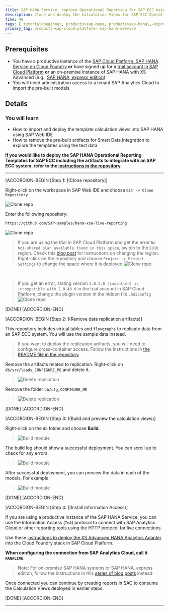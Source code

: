 ```yaml
---
title: SAP HANA Service, explore Operational Reporting for SAP ECC using test data
description: Clone and deploy the Calculation Views for SAP ECC Operational Reporting and import test data to consume from SAP Analytics Cloud
time: 40
tags: [ tutorial>beginner, products>sap-hana, products>sap-hana\,-express-edition]
primary_tag: products>sap-cloud-platform--sap-hana-service
---
```


## Prerequisites
 - You have a productive instance of the [SAP Cloud Platform, SAP HANA Service on Cloud Foundry](https://developers.sap.com/group.hana-service-setup.html) **or** have signed up for a [trial account in SAP Cloud Platform](https://developers.sap.com/tutorials/hcp-create-trial-account.html) **or** an on-premise instance of SAP HANA with XS Advanced (e.g., [SAP HANA, express edition](https://developers.sap.com/topics/sap-hana-express.html))
 - You will need administration access to a tenant SAP Analytics Cloud to import the pre-built models

## Details
### You will learn
  - How to import and deploy the template calculation views into SAP HANA using SAP Web IDE
  - How to remove the pre-built artifacts for Smart Data Integration to explore the templates using the test data

**If you would like to deploy the SAP HANA Operational Reporting Templates for SAP ECC including the artifacts to integrate with an SAP ECC system, refer to the [instructions in the repository](https://github.com/SAP-samples/hana-xsa-live-reporting/blob/master/README.md)**

---

[ACCORDION-BEGIN [Step 1: ](Clone repository)]

Right-click on the workspace in SAP Web IDE and choose `Git -> Clone Repository`

![Clone repo](1.png)

Enter the following repository:

```text
https://github.com/SAP-samples/hana-xsa-live-reporting
```

![Clone repo](2.png)


> If you are using the trial in SAP Cloud Platform and get the error `No hdi-shared plan available found in this space`, switch to the `EU10` region. Check this [blog post](https://blogs.sap.com/2019/04/16/how-to-change-the-region-in-your-cloud-foundry-trial/) for instructions on changing the region.
> Right-click on the repository and choose `Project -> Project Settings` to change the space where it is deployed
> ![Clone repo](3.png)

</br>

> If you get an error, stating version `2.0.2.0 (installed) is incompatible with 2.0.40.0` in the trial account in SAP Cloud Platform, change the plugin version in the hidden file `.hdiconfig`
> ![Clone repo](4.png)

[DONE]
[ACCORDION-END]

[ACCORDION-BEGIN [Step 2: ](Remove data replication artifacts)]

This repository includes virtual tables and `flowgraphs` to replicate data from an SAP ECC system. You will use the sample data instead.

> If you want to deploy the replication artifacts, you will need to configure cross-container access. Follow the instructions in [the README file in the repository](https://github.com/SAP-samples/hana-xsa-live-reporting/blob/master/README.md)

Remove the artifacts related to replication. Right-click on `db/src/loads_CONFIGURE_ME` and delete it.

> ![Delete replication](5.png)

Remove the folder `db/cfg_CONFIGURE_ME`

> ![Delete replication](6.png)

[DONE]
[ACCORDION-END]


[ACCORDION-BEGIN [Step 3: ](Build and preview the calculation views)]

Right-click on the `db` folder and choose **Build**.

> ![Build module](7.png)

The build log should show a successful deployment. You can scroll up to check for any errors.

> ![Build module](8.png)

After successful deployment, you can preview the data in each of the models. For example:

> ![Build module](9.png)

[DONE]
[ACCORDION-END]

[ACCORDION-BEGIN [Step 4: ](Install Information Access)]

If you are using a productive instance of the SAP HANA Service, you can use the Information Access (`InA`) protocol to connect with SAP Analytics Cloud or other reporting tools using the HTTP protocol for live connections.

Use these [instructions to deploy the XS Advanced HANA Analytics Adapter](https://blogs.sap.com/2019/04/24/connecting-the-sap-hana-service-on-cloud-foundry-to-sap-analytics-cloud-the-lazy-approach-pt1/) into the Cloud Foundry stack in SAP Cloud Platform.

**When configuring the connection from SAP Analytics Cloud, call it `HANALIVE`**.

> Note: For on-premise SAP HANA systems or SAP HANA, express edition, follow the instructions in this [series of blog posts](https://blogs.sap.com/2018/12/24/from-zero-to-analytics-pt1-setting-up-your-own-sap-hana-instance/) instead.

Once connected you can continue by creating reports in SAC to consume the Calculation Views deployed in earlier steps.

[DONE]
[ACCORDION-END]

---
